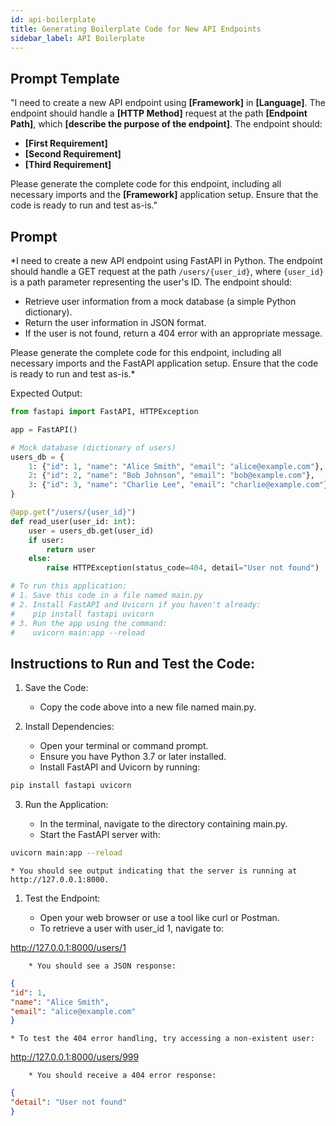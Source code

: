 ```yaml
---
id: api-boilerplate
title: Generating Boilerplate Code for New API Endpoints
sidebar_label: API Boilerplate
---
```

## **Prompt Template**

"I need to create a new API endpoint using **[Framework]** in **[Language]**. The endpoint should handle a **[HTTP Method]** request at the path **[Endpoint Path]**, which **[describe the purpose of the endpoint]**. The endpoint should:

* **[First Requirement]**
* **[Second Requirement]**
* **[Third Requirement]**

Please generate the complete code for this endpoint, including all necessary imports and the **[Framework]** application setup. Ensure that the code is ready to run and test as-is."


## Prompt
*I need to create a new API endpoint using FastAPI in Python. The endpoint should handle a GET request at the path `/users/{user_id}`, where `{user_id}` is a path parameter representing the user's ID. The endpoint should:

* Retrieve user information from a mock database (a simple Python dictionary).
* Return the user information in JSON format.
* If the user is not found, return a 404 error with an appropriate message.

Please generate the complete code for this endpoint, including all necessary imports and the FastAPI application setup. Ensure that the code is ready to run and test as-is.*

Expected Output:

```python
from fastapi import FastAPI, HTTPException

app = FastAPI()

# Mock database (dictionary of users)
users_db = {
    1: {"id": 1, "name": "Alice Smith", "email": "alice@example.com"},
    2: {"id": 2, "name": "Bob Johnson", "email": "bob@example.com"},
    3: {"id": 3, "name": "Charlie Lee", "email": "charlie@example.com"},
}

@app.get("/users/{user_id}")
def read_user(user_id: int):
    user = users_db.get(user_id)
    if user:
        return user
    else:
        raise HTTPException(status_code=404, detail="User not found")

# To run this application:
# 1. Save this code in a file named main.py
# 2. Install FastAPI and Uvicorn if you haven't already:
#    pip install fastapi uvicorn
# 3. Run the app using the command:
#    uvicorn main:app --reload
```


## Instructions to Run and Test the Code:

1. Save the Code:

    * Copy the code above into a new file named main.py.

2. Install Dependencies:

    * Open your terminal or command prompt.
    * Ensure you have Python 3.7 or later installed.
    * Install FastAPI and Uvicorn by running:

```bash
pip install fastapi uvicorn
```

3. Run the Application:

    * In the terminal, navigate to the directory containing main.py.
    * Start the FastAPI server with:

```bash
uvicorn main:app --reload
```

    * You should see output indicating that the server is running at http://127.0.0.1:8000.

1. Test the Endpoint:

    * Open your web browser or use a tool like curl or Postman.
    * To retrieve a user with user_id 1, navigate to:

http://127.0.0.1:8000/users/1

        * You should see a JSON response:
```json
{
"id": 1,
"name": "Alice Smith",
"email": "alice@example.com"
}
```
    * To test the 404 error handling, try accessing a non-existent user:

http://127.0.0.1:8000/users/999

        * You should receive a 404 error response:
```json
{
"detail": "User not found"
}
```


